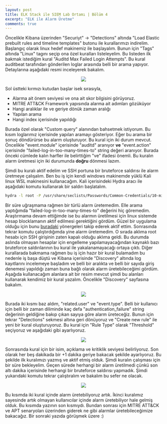 ```yaml
---
layout: post
title: ELK Stack ile SIEM Lab Ortamı | Bölüm 4
excerpt: "ELK ile Alarm Üretme"
comments: true
---
```


Öncelikle Kibana üzerinden "Securiyt" -> "Detections" altında "Load Elastic prebuilt rules and timeline templates" butonu ile kurallarımızı indirelim. Başlangıç olarak linux hedef makinemiz ile başlayalım. Bunun için "Tags" altında "Linux" tagını seçip ona özel kuralları listeleyelim. Bu listeden ilk bakmak istediğim kural "Auditd Max Failed Login Attempts". Bu kural auditbeat tarafından gönderilen loglar arasında belli bir arama yapıyor. Detaylarına aşağıdaki resmi inceleyerek bakalım.

<div class="mb mt images-sizing" style="text-align:center"><img src="/img/siem_lab_kurulumu/max_login_rule.png" /></div>

Sol üstteki kırmızı kutudan başlar isek sırasıyla,  
- Alarma ait önem seviyesi ve ona ait skor bilgisini görüyoruz.
- MITRE ATT&CK Framework yapısında alarma ait adımları gözüküyor
- Hangi aralıklar ile ve geriye dönük zaman aralığı
- Yapılan arama
- Hangi index içerisinde yapıldığı  

Burada özel olarak "Custom query" alanından bahsetmek istiyorum. Bu kısım loglarımız içerisinde yapılan aramayı gösteriyor. Eğer bu arama bir sonuç döndürürse bu alarm oluşturuyor. Bu kural için iki durum mevcut.  
Öncelikle "event.module" içerisinde "auditd" aranıyor **ve** "event.action" içerisinde "failed-log-in-too-many-times-to" string değeri aranıyor. Burada önceki cümlede kalın harfler ile belirttiğim "ve" ifadesi önemli. Bu kuralın alarm üretmesi için iki durumunda **doğru** dönmesi lazım.  

Şimdi bu kuralı aktif edelim ve SSH portuna bir bruteforce saldırısı ile alarm üretmeye çalışalım. Ben bu iş için kendi windows makinemde yüklü Kali linux WSL makinesini kullanacağım. Kali içerisindeki Hydra aracı ile aşağıdaki komutu kullanarak bir saldırı başlatalım.
```bash
hydra -l root -P /usr/share/seclists/Passwords/Common-Credentials/10-million-password-list-top-10000.txt victimdefine.home -t 4 ssh
```
Bir süre uğraşmama rağmen bir türlü alarm üretemedim. Elle arama yaptığımda "failed-log-in-too-many-times-to" değerini hiç göremedim. Araştırmama devam ettiğimde ise bu alarmın üretilmesi için linux sistemde hesap blocklamanın aktif edilmesi gerektiğini gördüm. Güzel bir uygulama olduğu için bunu [buradaki](https://www.linuxtechi.com/lock-user-account-incorrect-login-attempts-linux/) yönergeleri takip ederek aktif ettim. Sonrasında tekrar komutu çalıştırdığımda yine alarm üretemedim. O sırada aklıma root hesabı için SSH girişinin zaten kapalı olduğu aklıma geldi. Bu durumda aslında olmayan hesaplar için engelleme yapılamayacağından kaynaklı bazı bruteforce saldırılarının bu kural ile yakalanamayacağı ortaya çıktı. Diğer kurallarada bakmama rağmen bu iş için hazır bir kural bulamadım bu nedenle iş başa düştü ve Kibana içerisinde "Discovery" altında log kayıtlarını incelemeye başladım ve belli bir aralıkta ve belli bir sayıda giriş denemesi yapıldığı zaman buna bağlı olarak alarm üretebileceğimi gördüm. Aşağıda kullanacağım alanlara ait bir resim mevcut şimdi bu alanları kullanarak kendimiz bir kural yazalım. Öncelikle "Discovery" sayfasına bakalım.  

<div class="mb mt images-sizing" style="text-align:center"><img src="/img/siem_lab_kurulumu/discovery_1.png" /></div>

Burada iki kısmı baz aldım, "related.user" ve "event.type". Belli bir kullanıcı için belli bir zaman diliminde kaç defa "authentication_failure" string değerinin geldiğine bakıp çıkan sayıya göre alarm üreteceğiz. Bunun için tekrar "Detections" sekmesi altına geri dönüyoruz ve "Create new rule" ile yeni bir kural oluşturuyoruz. Bu kural için "Rule Type" olarak "Threshold" seçiyoruz ve aşağıdaki gibi ayarlıyoruz.  

<div class="mb mt images-sizing" style="text-align:center"><img src="/img/siem_lab_kurulumu/new_rule_1.png" /></div>  

Sonrasında kural için bir isim, açıklama ve kritiklik seviyesi belirliyoruz. Son olarak her beş dakikada bir +1 dakika geriye bakacak şekilde ayarlıyoruz. Bu şekilde ilk kuralımızı yazmış ve aktif etmiş olduk. Şimdi kuralın çalışması için bir süre bekleyelim. Geçen sürede herhangi bir alarm üretilmedi çünkü son altı dakika içerisinde herhangi bir bruteforce saldırısı yapmadık. Şimdi yukarıdaki komutu tekrar çalıştıralım ve bakalım bu sefer ne olacak.  

<div class="mb mt images-sizing" style="text-align:center"><img src="/img/siem_lab_kurulumu/alerts_1.png" /></div>  

Bu kısımda iki kural içinde alarm üretebiliyoruz artık. İkinci kuralımız sayesinde artık olmayan kullanıcılar içinde alarm üretebiliyor hale gelmiş olduk. Bu kısımda yazının son kısmıydı. Bundan sonrası için MITRE ATT&CK ve APT senaryoları üzerinden giderek ne gibi alarmlar üretebileceğimize bakacağız. Bir sonraki yazıda görüşmek üzere :)
